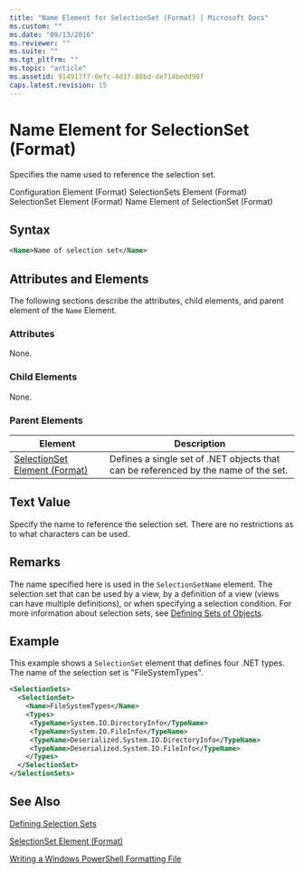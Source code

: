 ```yaml
---
title: "Name Element for SelectionSet (Format) | Microsoft Docs"
ms.custom: ""
ms.date: "09/13/2016"
ms.reviewer: ""
ms.suite: ""
ms.tgt_pltfrm: ""
ms.topic: "article"
ms.assetid: 914917f7-0efc-4d1f-88bd-de714bedd98f
caps.latest.revision: 15
---
```

# Name Element for SelectionSet (Format)

Specifies the name used to reference the selection set.

Configuration Element (Format)
SelectionSets Element (Format)
SelectionSet Element (Format)
Name Element of SelectionSet (Format)

## Syntax

```xml
<Name>Name of selection set</Name>
```

## Attributes and Elements

The following sections describe the attributes, child elements, and parent element of the `Name` Element.

### Attributes

None.

### Child Elements

None.

### Parent Elements

|Element|Description|
|-------------|-----------------|
|[SelectionSet Element (Format)](./selectionset-element-format.md)|Defines a single set of .NET objects that can be referenced by the name of the set.|

## Text Value

Specify the name to reference the selection set. There are no restrictions as to what characters can be used.

## Remarks

The name specified here is used in the `SelectionSetName` element. The selection set that can be used by a view, by a definition of a view (views can have multiple definitions), or when specifying a selection condition. For more information about selection sets, see [Defining Sets of Objects](./defining-selection-sets.md).

## Example

This example shows a `SelectionSet` element that defines four .NET types. The name of the selection set is "FileSystemTypes".

```xml
<SelectionSets>
  <SelectionSet>
    <Name>FileSystemTypes</Name>
    <Types>
     <TypeName>System.IO.DirectoryInfo</TypeName>
     <TypeName>System.IO.FileInfo</TypeName>
     <TypeName>Deserialized.System.IO.DirectoryInfo</TypeName>
     <TypeName>Deserialized.System.IO.FileInfo</TypeName>
    </Types>
  </SelectionSet>
</SelectionSets>
```

## See Also

[Defining Selection Sets](./defining-selection-sets.md)

[SelectionSet Element (Format)](./selectionset-element-format.md)

[Writing a Windows PowerShell Formatting File](./writing-a-powershell-formatting-file.md)
